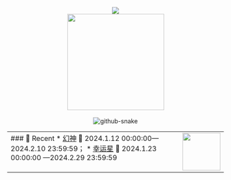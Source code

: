 <div align="center">
	<div>
		<a href="https://blog.sunguoqi.com/">
			<img
				src="https://readme-typing-svg.demolab.com?font=Fira+Code&pause=1000&width=435&lines=console.log(%22Hello%2C%20World%22);&center=true&size=27" />
		</a>
	</div>
	<picture>
		<source media="(prefers-color-scheme: dark)"
			srcset="https://cdn.jsdelivr.net/gh/sun0225SUN/sun0225SUN/assets/images/coding.gif" />
		<source media="(prefers-color-scheme: light)"
			srcset="https://cdn.jsdelivr.net/gh/sun0225SUN/sun0225SUN/assets/images/developer.svg" height="225px" />
		<img src="https://cdn.jsdelivr.net/gh/sun0225SUN/sun0225SUN/assets/images/coding.gif" />
	</picture>
	<div>&nbsp;</div>
	<picture>
		<source media="(prefers-color-scheme: dark)"
			srcset="https://cdn.jsdelivr.net/gh/sun0225SUN/sun0225SUN/profile-snake-contrib/github-contribution-grid-snake-dark.svg" />
		<source media="(prefers-color-scheme: light)"
			srcset="https://cdn.jsdelivr.net/gh/sun0225SUN/sun0225SUN/profile-snake-contrib/github-contribution-grid-snake.svg" />
		<img alt="github-snake"
			src="https://cdn.jsdelivr.net/gh/sun0225SUN/sun0225SUN/profile-snake-contrib/github-contribution-grid-snake-dark.svg" />
	</picture>
</div>

<table>
	<tr>
		<td>
			### 📃 Recent
			<img align="right" width="88"
				src="https://hdjxtc.github.io/recentIco.png" />
			<!-- START_SECTION:list -->
			* <a href='https://hdjxtc.github.io/lottery/hs/' target='_blank'>幻神</a> 📌 2024.1.12 00:00:00—2024.2.10 23:59:59；
			* <a href='https://hdjxtc.github.io/lottery/xyx/' target='_blank'>幸运星</a> 📌 2024.1.23 00:00:00 —2024.2.29 23:59:59
			<!-- END_SECTION:list -->
		</td>
	</tr>
</table>